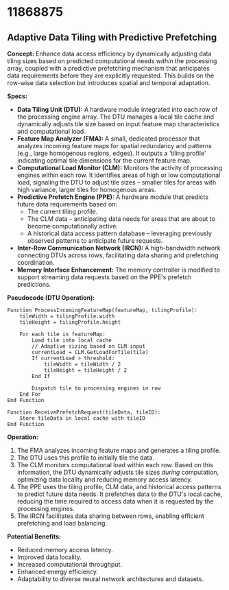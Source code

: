 # 11868875

## Adaptive Data Tiling with Predictive Prefetching

**Concept:** Enhance data access efficiency by dynamically adjusting data tiling sizes based on predicted computational needs *within* the processing array, coupled with a predictive prefetching mechanism that anticipates data requirements before they are explicitly requested. This builds on the row-wise data selection but introduces spatial and temporal adaptation.

**Specs:**

*   **Data Tiling Unit (DTU):**  A hardware module integrated into each row of the processing engine array. The DTU manages a local tile cache and dynamically adjusts tile size based on input feature map characteristics and computational load.
*   **Feature Map Analyzer (FMA):**  A small, dedicated processor that analyzes incoming feature maps for spatial redundancy and patterns (e.g., large homogenous regions, edges). It outputs a 'tiling profile' indicating optimal tile dimensions for the current feature map.
*   **Computational Load Monitor (CLM):** Monitors the activity of processing engines within each row.  It identifies areas of high or low computational load, signaling the DTU to adjust tile sizes – smaller tiles for areas with high variance, larger tiles for homogenous areas.
*   **Predictive Prefetch Engine (PPE):**  A hardware module that predicts future data requirements based on:
    *   The current tiling profile.
    *   The CLM data – anticipating data needs for areas that are about to become computationally active.
    *   A historical data access pattern database – leveraging previously observed patterns to anticipate future requests.
*   **Inter-Row Communication Network (IRCN):** A high-bandwidth network connecting DTUs across rows, facilitating data sharing and prefetching coordination.
*   **Memory Interface Enhancement:** The memory controller is modified to support streaming data requests based on the PPE's prefetch predictions.

**Pseudocode (DTU Operation):**

```
Function ProcessIncomingFeatureMap(featureMap, tilingProfile):
    tileWidth = tilingProfile.width
    tileHeight = tilingProfile.height

    For each tile in featureMap:
        Load tile into local cache
        // Adaptive sizing based on CLM input
        currentLoad = CLM.GetLoadForTile(tile)
        If currentLoad > threshold:
            tileWidth = tileWidth / 2
            tileHeight = tileHeight / 2
        End If

        Dispatch tile to processing engines in row
    End For
End Function

Function ReceivePrefetchRequest(tileData, tileID):
    Store tileData in local cache with tileID
End Function
```

**Operation:**

1.  The FMA analyzes incoming feature maps and generates a tiling profile.
2.  The DTU uses this profile to initially tile the data.
3.  The CLM monitors computational load within each row.  Based on this information, the DTU dynamically adjusts tile sizes *during* computation, optimizing data locality and reducing memory access latency.
4.  The PPE uses the tiling profile, CLM data, and historical access patterns to predict future data needs. It prefetches data to the DTU's local cache, reducing the time required to access data when it is requested by the processing engines.
5.  The IRCN facilitates data sharing between rows, enabling efficient prefetching and load balancing.

**Potential Benefits:**

*   Reduced memory access latency.
*   Improved data locality.
*   Increased computational throughput.
*   Enhanced energy efficiency.
*   Adaptability to diverse neural network architectures and datasets.